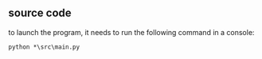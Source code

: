 ## source code

to launch the program, it needs to run the following command in a console:

```python *\src\main.py```

